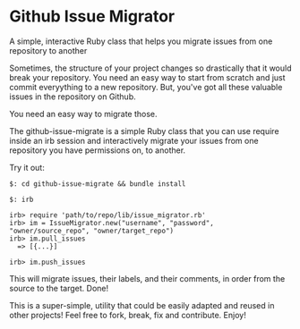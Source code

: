 # Github Issue Migrator
A simple, interactive Ruby class that helps you migrate issues from one repository to another

Sometimes, the structure of your project changes so drastically that it would break your repository.
You need an easy way to start from scratch and just commit everyything to a new repository.
But, you've got all these valuable issues in the repository on Github.

You need an easy way to migrate those.

The github-issue-migrate is a simple Ruby class that you can use require inside an irb session and
interactively migrate your issues from one repository you have permissions on, to another.

Try it out:

```$: git clone https://github.com/trbritt/github-issue-migrate.git
$: cd github-issue-migrate && bundle install

$: irb

irb> require 'path/to/repo/lib/issue_migrator.rb'
irb> im = IssueMigrator.new("username", "password", "owner/source_repo", "owner/target_repo")
irb> im.pull_issues
  => [{...}]
  
irb> im.push_issues

```

This will migrate issues, their labels, and their comments, in order from the source to the target. Done!

This is a super-simple, utility that could be easily adapted and reused in other projects! 
Feel free to fork, break, fix and contribute. Enjoy!
